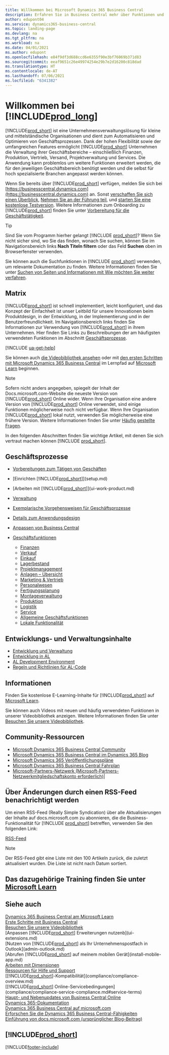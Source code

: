 ```yaml
---
title: Willkommen bei Microsoft Dynamics 365 Business Central
description: Erfahren Sie in Business Central mehr über Funktionen und Arbeitsszenarien, mit denen Unternehmen ihr Geschäft verwalten können, einschließlich Finanzen, Fertigung, Vertrieb, Versand, Projektmanagement, Services und mehr.
author: edupont04
ms.service: dynamics365-business-central
ms.topic: landing-page
ms.devlang: na
ms.tgt_pltfrm: na
ms.workload: na
ms.date: 04/01/2021
ms.author: edupont
ms.openlocfilehash: e84f9df3d688ccd6e6355f90e3bf76069b371d83
ms.sourcegitcommit: eeaf9651c26e49974254e29b7e2d16200c818dad
ms.translationtype: HT
ms.contentlocale: de-AT
ms.lasthandoff: 07/06/2021
ms.locfileid: "6341382"
---
```

# <a name="welcome-to-prod_long"></a>Willkommen bei [!INCLUDE[prod_long](includes/prod_long.md)]

[!INCLUDE[prod_short](includes/prod_short.md)] ist eine Unternehmensverwaltungslösung für kleine und mittelständische Organisationen und dient zum Automatisieren und Optimieren von Geschäftsprozessen. Dank der hohen Flexibilität sowie der umfangreichen Features ermöglicht [!INCLUDE[prod_short](includes/prod_short.md)] Unternehmen die Verwaltung ihrer Geschäftsbereiche – einschließlich Finanzen, Produktion, Vertrieb, Versand, Projektverwaltung und Services. Die Anwendung kann problemlos um weitere Funktionen erweitert werden, die für den jeweiligen Geschäftsbereich benötigt werden und die selbst für hoch spezialisierte Branchen angepasst werden können.  

Wenn Sie bereits über [!INCLUDE[prod_short](includes/prod_short.md)] verfügen, melden Sie sich bei [https://businesscentral.dynamics.com](https://businesscentral.dynamics.com) an. Sonst [verschaffen Sie sich einen Überblick](https://dynamics.microsoft.com/business-central/overview/),  [Nehmen Sie an der Führung teil](https://dynamics.microsoft.com/en-us/guidedtour/dynamics/business-central/1/1), und [starten Sie eine kostenlose Testversion](https://go.microsoft.com/fwlink/?linkid=847861). Weitere Informationen zum Onboarding zu [!INCLUDE[prod_short](includes/prod_short.md)] finden Sie unter [Vorbereitung für die Geschäftstätigkeit](ui-get-ready-business.md).  

> [!TIP]
> Sind Sie vom Programm hierher gelangt [!INCLUDE [prod_short](includes/prod_short.md)]? Wenn Sie nicht sicher sind, wo Sie das finden, wonach Sie suchen, können Sie im Navigationsbereich links **Nach Titeln filtern** oder das Feld **Suchen** oben im Browserfenster verwenden.  
>
> Sie können auch die Suchfunktionen in [!INCLUDE [prod_short](includes/prod_short.md)] verwenden, um relevante Dokumentation zu finden. Weitere Informationen finden Sie unter [Suchen von Seiten und Informationen mit Wie möchten Sie weiter verfahren](ui-search.md).

## <a name="overview"></a>Matrix

[!INCLUDE[prod_short](includes/prod_short.md)] ist schnell implementiert, leicht konfiguriert, und das Konzept der Einfachheit ist unser Leitbild für unsere Innovationen beim Produktdesign, in der Entwicklung, in der Implementierung und in der Benutzerfreundlichkeit. Im Navigationsbereich links finden Sie Informationen zur Verwendung von [!INCLUDE[prod_short](includes/prod_short.md)] in ihrem Unternehmen. Hier finden Sie Links zu Beschreibungen der am häufigsten verwendeten Funktionen im Abschnitt [Geschäftsprozesse](#business-processes).  

[!INCLUDE [ua-get-help](includes/ua-get-help.md)]

Sie können auch [die Videobibliothek ansehen](across-videos.md) oder mit [den ersten Schritten mit Microsoft Dynamics 365 Business Central](/learn/paths/get-started-dynamics-365-business-central/) im Lernpfad auf [Microsoft Learn](/learn/dynamics365/business-central?WT.mc_id=dyn365bc_landingpage-docs) beginnen.  

> [!NOTE]
> Sofern nicht anders angegeben, spiegelt der Inhalt der Docs.microsoft.com-Website die neueste Version von [!INCLUDE[prod_short](includes/prod_short.md)] Online wider. Wenn Ihre Organisation eine andere Version von [!INCLUDE[prod_short](includes/prod_short.md)] Online verwendet, sind einige Funktionen möglicherweise noch nicht verfügbar. Wenn Ihre Organisation [!INCLUDE[prod_short](includes/prod_short.md)] lokal nutzt, verwenden Sie möglicherweise eine frühere Version. Weitere Informationen finden Sie unter [Häufig gestellte Fragen](across-faq.yml).

In den folgenden Abschnitten finden Sie wichtige Artikel, mit denen Sie sich vertraut machen können [!INCLUDE [prod_short](includes/prod_short.md)].  

## <a name="business-processes"></a>Geschäftsprozesse

- [Vorbereitungen zum Tätigen von Geschäften](ui-get-ready-business.md)
- [Einrichten [!INCLUDE[prod_short](includes/prod_short.md)]](setup.md)
- [Arbeiten mit [!INCLUDE[prod_short](includes/prod_short.md)]](ui-work-product.md)
- [Verwaltung](admin-setup-and-administration.md)
- [Exemplarische Vorgehensweisen für Geschäftsprozesse](walkthrough-business-process-walkthroughs.md)
- [Details zum Anwendungsdesign](design-details-application-design.md)
- [Anpassen von Business Central](ui-customizing-overview.md)
- [Geschäftsfunktionen](across-business-functionality.md)

  - [Finanzen](finance.md)
  - [Verkauf](sales-manage-sales.md)
  - [Einkauf](purchasing-manage-purchasing.md)
  - [Lagerbestand](inventory-manage-inventory.md)
  - [Projektmanagement](projects-manage-projects.md)
  - [Anlagen – Übersicht](fa-manage.md)
  - [Marketing & Vertrieb](marketing-relationship-management.md)
  - [Personalwesen](hr-manage-human-resources.md)
  - [Fertigungsplanung](production-planning.md)
  - [Montageverwaltung](assembly-assemble-items.md)
  - [Produktion](production-manage-manufacturing.md)
  - [Logistik](warehouse-manage-warehouse.md)
  - [Service](service-service.md)
  - [Allgemeine Geschäftsfunktionen](ui-across-business-areas.md)
  - [Lokale Funktionalität](about-localization.md)

## <a name="development-and-administration-content"></a>Entwicklungs- und Verwaltungsinhalte

- [Entwicklung und Verwaltung](/dynamics365/business-central/dev-itpro/index)
- [Entwicklung in AL](/dynamics365/business-central/dev-itpro/developer/devenv-dev-overview)
- [AL Development Environment](/dynamics365/business-central/dev-itpro/developer/devenv-reference-overview)
- [Regeln und Richtlinien für AL-Code](/dynamics365/business-central/dev-itpro/compliance/apptest-overview)

## <a name="learn"></a>Informationen

Finden Sie kostenlose E-Learning-Inhalte für [!INCLUDE[prod_short](includes/prod_short.md)] auf [Microsoft Learn](/learn/dynamics365/business-central?WT.mc_id=dyn365bc_landingpage-docs).  

Sie können auch Videos mit neuen und häufig verwendeten Funktionen in unserer Videobibliothek anzeigen. Weitere Informationen finden Sie unter [Besuchen Sie unsere Videobibliothek](across-videos.md).  

## <a name="community-resources"></a>Community-Ressourcen

- [Microsoft Dynamics 365 Business Central Community](https://community.dynamics.com/business)
- [Microsoft Dynamics 365 Business Central im Dynamics 365 Blog](https://cloudblogs.microsoft.com/dynamics365/it/product/business-central/)
- [Microsoft Dynamics 365 Veröffentlichungspläne](/dynamics365/release-plans/)
- [Microsoft Dynamics 365 Business Central Fahrplan](https://dynamics.microsoft.com/roadmap/business-central/)
- [Microsoft-Partners-Netzwerk \(Microsoft-Partners-Netzwerkmitgliedschaftskonto erforderlich\)](https://mspartner.microsoft.com/en/us/windows/index.aspx)|  

## <a name="get-notified-about-changes-through-an-rss-feed"></a>Über Änderungen durch einen RSS-Feed benachrichtigt werden

Um einen RSS-Feed (Really Simple Syndication) über alle Aktualisierungen der Inhalte auf docs.microsoft.com zu abonnieren, die die Business-Funktionalität für [!INCLUDE [prod_short](includes/prod_short.md)] betreffen, verwenden Sie den folgenden Link:

[RSS-Feed](/api/search/rss?$filter=scopes%2fany(t%3A%20t%20eq%20%27dynamics365-bc-app%27)&locale=en-us)

> [!NOTE]
> Der RSS-Feed gibt eine Liste mit den 100 Artikeln zurück, die zuletzt aktualisiert wurden. Die Liste ist nicht nach Datum sortiert.  

## <a name="see-related-training-at-microsoft-learn"></a>Das dazugehörige Training finden Sie unter [Microsoft Learn](/learn/dynamics365/business-central?WT.mc_id=dyn365bc_landingpage-docs)

## <a name="see-also"></a>Siehe auch

[Dynamics 365 Business Central am Microsoft Learn](/learn/dynamics365/business-central?WT.mc_id=dyn365bc_landingpage-docs)  
[Erste Schritte mit Business Central](ui-get-ready-business.md)  
[Besuchen Sie unsere Videobibliothek](across-videos.md)  
[Anpassen [!INCLUDE[prod_short](includes/prod_short.md)] Erweiterungen nutzenb](ui-extensions.md)  
[Nutzen von [!INCLUDE[prod_short](includes/prod_short.md)] als Ihr Unternehmenspostfach in Outlook](admin-outlook.md)  
[Abrufen [!INCLUDE[prod_short](includes/prod_short.md)] auf meinem mobilen Gerät](install-mobile-app.md)  
[Arbeiten mit Dimensionen](finance-dimensions.md)  
[Ressourcen für Hilfe und Support](product-help-and-support.md)  
[[!INCLUDE[prod_short](includes/prod_short.md)]-Kompatibilität](compliance/compliance-overview.md)  
[[!INCLUDE[prod_short](includes/prod_short.md)] Online-Servicebedingungen](compliance/compliance-service-compliance.md#service-terms)  
[Haupt- und Nebenupdates von Business Central Online](/dynamics365/business-central/dev-itpro/administration/update-rollout-timeline)  
[Dynamics 365-Dokumentation](/dynamics365/)  
[Dynamics 365 Business Central auf microsoft.com](https://dynamics.microsoft.com/business-central/overview/)  
[Erforschen Sie die Dynamics 365 Business Central-Fähigkeiten](https://dynamics.microsoft.com/business-central/capabilities/)  
[Einführung von docs.microsoft.com (ursprünglicher Blog-Beitrag)](/teamblog/introducing-docs-microsoft-com)  

## [!INCLUDE[prod_short](includes/free_trial_md.md)]

[!INCLUDE[footer-include](includes/footer-banner.md)]
